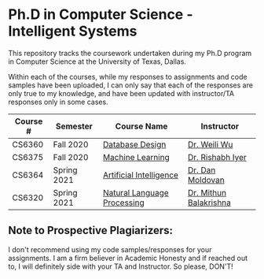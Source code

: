 # Ph.D in Computer Science - Intelligent Systems
This repository tracks the coursework undertaken during my Ph.D program in Computer Science at the University of Texas, Dallas.

Within each of the courses, while my responses to assignments and code samples have been uploaded, I can only say that each of the responses are only true to my knowledge, and have been updated with instructor/TA responses only in some cases.

| Course #| Semester | Course Name | Instructor |
|-------------|--------------|-----------------------------------|-------------|
| CS6360           | Fall 2020 | [Database Design](https://github.com/aashishyadavally/PhD_CS_Coursework/blob/main/CS6360)| [Dr. Weili Wu](https://personal.utdallas.edu/~weiliwu/)|
| CS6375           | Fall 2020 | [Machine Learning](https://github.com/aashishyadavally/PhD_CS_Coursework/blob/main/CS6375)| [Dr. Rishabh Iyer](https://cs.utdallas.edu/people/faculty/iyer-rishabh/)|
| CS6364           | Spring 2021 | [Artificial Intelligence](https://github.com/aashishyadavally/PhD_CS_Coursework/blob/main/CS6364)| [Dr. Dan Moldovan](http://www.hlt.utdallas.edu/~moldovan/)|
| CS6320           | Spring 2021 | [Natural Language Processing](https://github.com/aashishyadavally/PhD_CS_Coursework/blob/main/CS6320)| [Dr. Mithun Balakrishna](https://personal.utdallas.edu/~mithun.balakrishna/)|

## Note to Prospective Plagiarizers:
I don't recommend using my code samples/responses for your assignments. I am a firm believer in Academic Honesty and if reached out to, I will definitely side with your TA and Instructor. So please, DON'T!
